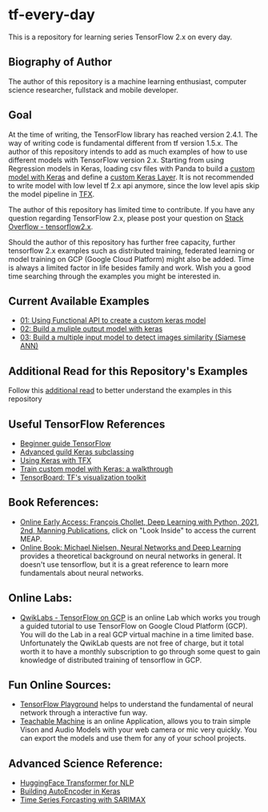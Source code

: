 # tf-every-day
This is a repository for learning series TensorFlow 2.x on every day.

## Biography of Author
The author of this repository is a machine learning enthusiast, computer science researcher, fullstack and mobile developer.  

## Goal
At the time of writing, the TensorFlow library has reached version 2.4.1. The way of writing code is fundamental different from tf version 1.5.x.
The author of this repository intends to add as much examples of how to use different models with TensorFlow version 2.x. Starting from using Regression models in Keras, loading csv files with Panda to build a [custom model with Keras](https://www.tensorflow.org/tutorials/customization/custom_training_walkthrough) and define a [custom Keras Layer](https://www.tensorflow.org/tutorials/customization/custom_layers). It is not recommended to write model with low level tf 2.x api anymore, since the low level apis skip the model pipeline in [TFX](https://www.tensorflow.org/tfx/guide).

The author of this repository has limited time to contribute. If you have any question regarding TensorFlow 2.x, please post your question on [Stack Overflow - tensorflow2.x](https://stackoverflow.com/questions/tagged/tensorflow2.x). 

Should the author of this repository has further free capacity, further tensorflow 2.x examples such as distributed training, federated learning or model training on GCP (Google Cloud Platform) might also be added. Time is always a limited factor in life besides family and work. Wish you a good time searching through the examples you might be interested in.

## Current Available Examples

* [01: Using Functional API to create a custom keras model](01CustomModelWithFunctionalAPI)
* [02: Build a muliple output model with keras](02BuildMultipleOutputModel)
* [03: Build a multiple input model to detect images similarity (Siamese ANN)](03MultipleInputsImageSimilarityModel)

## Additional Read for this Repository's Examples 

Follow this [additional read](AdditionalReferences.md) to better understand the examples in this repository 

## Useful TensorFlow References
* [Beginner guide TensorFlow](https://www.tensorflow.org/overview)
* [Advanced guild Keras subclassing](https://www.tensorflow.org/tutorials/quickstart/advanced)
* [Using Keras with TFX](https://www.tensorflow.org/tfx/guide/keras)
* [Train custom model with Keras: a walkthrough](https://www.tensorflow.org/tutorials/customization/custom_training_walkthrough)
* [TensorBoard: TF's visualization toolkit](https://www.tensorflow.org/tensorboard)

## Book References:
* [Online Early Access: François Chollet, Deep Learning with Python, 2021, 2nd, Manning Publications](https://www.manning.com/books/deep-learning-with-python-second-edition), click on "Look Inside" to access the current MEAP.
* [Online Book: Michael Nielsen, Neural Networks and Deep Learning](http://neuralnetworksanddeeplearning.com/) provides a theoretical background on neural networks in general. It doesn't use tensorflow, but it is a great reference to learn more fundamentals about neural networks.

## Online Labs:
* [QwikLabs - TensorFlow on GCP](https://www.qwiklabs.com/quests/83?catalog_rank=%7B%22rank%22%3A3%2C%22num_filters%22%3A0%2C%22has_search%22%3Atrue%7D&search_id=9114382) is an online Lab which works you trough a guided tutorial to use TensorFlow on Google Cloud Platform (GCP). You will do the Lab in a real GCP virtual machine in a time limited base. Unfortunately the QwikLab quests are not free of charge, but it total worth it to have a monthly subscription to go through some quest to gain knowledge of distributed training of tensorflow in GCP.

## Fun Online Sources:
* [TensorFlow Playground](https://playground.tensorflow.org/) helps to understand the fundamental of neural network through a interactive fun way.
* [Teachable Machine](https://teachablemachine.withgoogle.com/) is an online Application, allows you to train simple Vison and Audio Models with your web camera or mic very quickly. You can export the models and use them for any of your school projects.

## Advanced Science Reference:
* [HuggingFace Transformer for NLP](https://huggingface.co/transformers/index.html)
* [Building AutoEncoder in Keras](https://blog.keras.io/building-autoencoders-in-keras.html)
* [Time Series Forcasting with SARIMAX](https://www.statsmodels.org/stable/generated/statsmodels.tsa.statespace.sarimax.SARIMAX.html)
